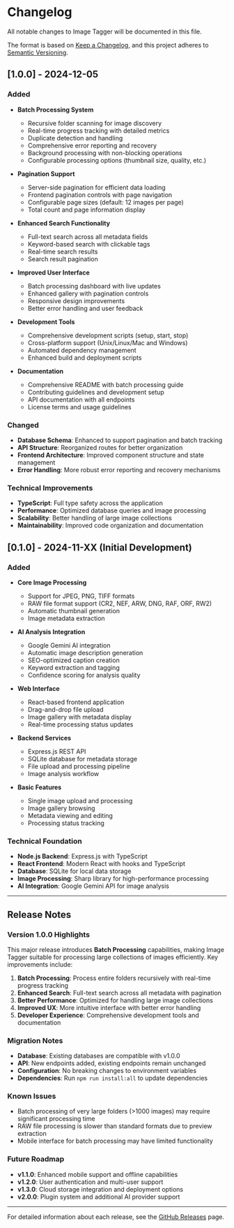 # Changelog

All notable changes to Image Tagger will be documented in this file.

The format is based on [Keep a Changelog](https://keepachangelog.com/en/1.0.0/),
and this project adheres to [Semantic Versioning](https://semver.org/spec/v2.0.0.html).

## [1.0.0] - 2024-12-05

### Added
- **Batch Processing System**
  - Recursive folder scanning for image discovery
  - Real-time progress tracking with detailed metrics
  - Duplicate detection and handling
  - Comprehensive error reporting and recovery
  - Background processing with non-blocking operations
  - Configurable processing options (thumbnail size, quality, etc.)

- **Pagination Support**
  - Server-side pagination for efficient data loading
  - Frontend pagination controls with page navigation
  - Configurable page sizes (default: 12 images per page)
  - Total count and page information display

- **Enhanced Search Functionality**
  - Full-text search across all metadata fields
  - Keyword-based search with clickable tags
  - Real-time search results
  - Search result pagination

- **Improved User Interface**
  - Batch processing dashboard with live updates
  - Enhanced gallery with pagination controls
  - Responsive design improvements
  - Better error handling and user feedback

- **Development Tools**
  - Comprehensive development scripts (setup, start, stop)
  - Cross-platform support (Unix/Linux/Mac and Windows)
  - Automated dependency management
  - Enhanced build and deployment scripts

- **Documentation**
  - Comprehensive README with batch processing guide
  - Contributing guidelines and development setup
  - API documentation with all endpoints
  - License terms and usage guidelines

### Changed
- **Database Schema**: Enhanced to support pagination and batch tracking
- **API Structure**: Reorganized routes for better organization
- **Frontend Architecture**: Improved component structure and state management
- **Error Handling**: More robust error reporting and recovery mechanisms

### Technical Improvements
- **TypeScript**: Full type safety across the application
- **Performance**: Optimized database queries and image processing
- **Scalability**: Better handling of large image collections
- **Maintainability**: Improved code organization and documentation

## [0.1.0] - 2024-11-XX (Initial Development)

### Added
- **Core Image Processing**
  - Support for JPEG, PNG, TIFF formats
  - RAW file format support (CR2, NEF, ARW, DNG, RAF, ORF, RW2)
  - Automatic thumbnail generation
  - Image metadata extraction

- **AI Analysis Integration**
  - Google Gemini AI integration
  - Automatic image description generation
  - SEO-optimized caption creation
  - Keyword extraction and tagging
  - Confidence scoring for analysis quality

- **Web Interface**
  - React-based frontend application
  - Drag-and-drop file upload
  - Image gallery with metadata display
  - Real-time processing status updates

- **Backend Services**
  - Express.js REST API
  - SQLite database for metadata storage
  - File upload and processing pipeline
  - Image analysis workflow

- **Basic Features**
  - Single image upload and processing
  - Image gallery browsing
  - Metadata viewing and editing
  - Processing status tracking

### Technical Foundation
- **Node.js Backend**: Express.js with TypeScript
- **React Frontend**: Modern React with hooks and TypeScript
- **Database**: SQLite for local data storage
- **Image Processing**: Sharp library for high-performance processing
- **AI Integration**: Google Gemini API for image analysis

---

## Release Notes

### Version 1.0.0 Highlights

This major release introduces **Batch Processing** capabilities, making Image Tagger suitable for processing large collections of images efficiently. Key improvements include:

1. **Batch Processing**: Process entire folders recursively with real-time progress tracking
2. **Enhanced Search**: Full-text search across all metadata with pagination
3. **Better Performance**: Optimized for handling large image collections
4. **Improved UX**: More intuitive interface with better error handling
5. **Developer Experience**: Comprehensive development tools and documentation

### Migration Notes

- **Database**: Existing databases are compatible with v1.0.0
- **API**: New endpoints added, existing endpoints remain unchanged
- **Configuration**: No breaking changes to environment variables
- **Dependencies**: Run `npm run install:all` to update dependencies

### Known Issues

- Batch processing of very large folders (>1000 images) may require significant processing time
- RAW file processing is slower than standard formats due to preview extraction
- Mobile interface for batch processing may have limited functionality

### Future Roadmap

- **v1.1.0**: Enhanced mobile support and offline capabilities
- **v1.2.0**: User authentication and multi-user support
- **v1.3.0**: Cloud storage integration and deployment options
- **v2.0.0**: Plugin system and additional AI provider support

---

For detailed information about each release, see the [GitHub Releases](https://github.com/obelix74/image-tagger/releases) page.
